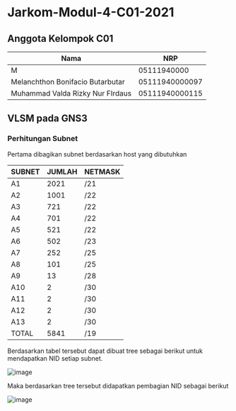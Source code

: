 # Jarkom-Modul-4-C01-2021

## Anggota Kelompok C01
| Nama | NRP |
| ------------- | ------------- |
| M| 05111940000  |
| Melanchthon Bonifacio Butarbutar  | 05111940000097  |
| Muhammad Valda Rizky Nur FIrdaus | 05111940000115  |

## VLSM pada GNS3

### Perhitungan Subnet

Pertama dibagikan subnet berdasarkan host yang dibutuhkan

| SUBNET | JUMLAH | NETMASK |
| ------ | ------ | ------- |
| A1     | 2021   | /21     |
| A2     | 1001   | /22     |
| A3     | 721    | /22     |
| A4     | 701    | /22     |
| A5     | 521    | /22     |
| A6     | 502    | /23     |
| A7     | 252    | /25     |
| A8     | 101    | /25     |
| A9     | 13     | /28     |
| A10    | 2      | /30     |
| A11    | 2      | /30     |
| A12    | 2      | /30     |
| A13    | 2      | /30     |
| TOTAL  | 5841   | /19     |  

Berdasarkan tabel tersebut dapat dibuat tree sebagai berikut untuk mendapatkan NID setiap subnet.

![image](https://user-images.githubusercontent.com/57700613/143678720-02de2def-279e-4c6c-a206-5c8a7b89b656.png)

Maka berdasarkan tree tersebut didapatkan pembagian NID sebagai berikut  

![image](https://user-images.githubusercontent.com/57700613/143678853-6e53ee03-8de4-4245-a94a-bd00cacad4c3.png)
